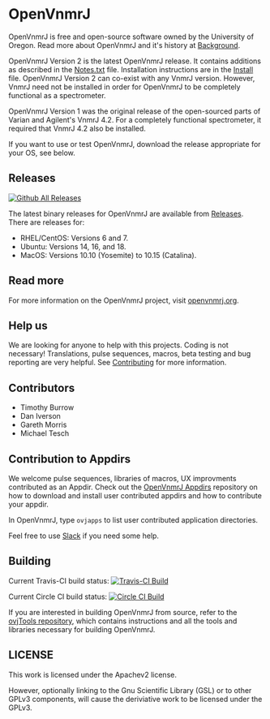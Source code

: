 # OpenVnmrJ

OpenVnmrJ is free and open-source software owned by the University of Oregon. Read more about OpenVnmrJ and it's history at [Background](http://openvnmrj.org/Background).

OpenVnmrJ Version 2 is the latest OpenVnmrJ release. It contains additions as described in the [Notes.txt](Notes.txt) file. Installation instructions are in the [Install](Install.md) file. OpenVnmrJ Version 2 can co-exist with any VnmrJ version. However, VnmrJ need not be installed in order for OpenVnmrJ to be completely functional as a spectrometer.

OpenVnmrJ Version 1 was the original release of the open-sourced parts of Varian and Agilent's VnmrJ 4.2.  For a completely functional spectrometer, it required that VnmrJ 4.2 also be installed.

If you want to use or test OpenVnmrJ, download the release appropriate for your OS, see below.  

## Releases
[![Github All Releases](https://img.shields.io/github/downloads/OpenVnmrJ/OpenVnmrJ/total.svg?maxAge=2592000?style=flat-square)]()  

The latest binary releases for OpenVnmrJ are available from [Releases](https://github.com/OpenVnmrJ/OpenVnmrJ/releases).  
There are releases for:
- RHEL/CentOS: Versions 6 and 7.
- Ubuntu: Versions 14, 16, and 18.
- MacOS: Versions 10.10 (Yosemite) to 10.15 (Catalina).

## Read more

For more information on the OpenVnmrJ project, visit [openvnmrj.org](http://openvnmrj.org).

## Help us

We are looking for anyone to help with this projects. Coding is not necessary! Translations, pulse sequences, macros, beta testing and bug reporting are
very helpful. See [Contributing](http://openvnmrj.org/Contributing/) for more information.  

## Contributors
 * Timothy Burrow
 * Dan Iverson
 * Gareth Morris  
 * Michael Tesch

 
## Contribution to Appdirs

We welcome pulse sequences, libraries of macros, UX improvments contributed as an Appdir. Check out the [OpenVnmrJ Appdirs](https://github.com/OpenVnmrJ/appdirs) 
repository on how to download and install user contributed appdirs and how to contribute your appdir. 

In OpenVnmrJ, type `ovjapps` to list user contributed application directories.

Feel free to use [Slack](https://openvnmrj.slack.com/messages/appdirs/) if you need some help.  

## Building

Current Travis-CI build status:
[![Travis-CI Build](https://travis-ci.org/tesch1/OpenVnmrJ.svg?branch=master)](https://travis-ci.org/tesch1/OpenVnmrJ)

Current Circle CI build status:
[![Circle CI Build](https://circleci.com/gh/tesch1/OpenVnmrJ.svg?&style=shield&circle-token=43b262352b794300ba603dafbf6fc054e828e8b3)](https://circleci.com/gh/tesch1/OpenVnmrJ)

If you are interested in building OpenVnmrJ from source, refer to the
[ovjTools repository](https://github.com/OpenVnmrJ/ovjTools), which
contains instructions and all the tools and libraries necessary for
building OpenVnmrJ.

## LICENSE

This work is licensed under the Apachev2 license.  

However, optionally linking to the Gnu Scientific Library (GSL) or to other GPLv3 components, will cause the deriviative work to be licensed under the GPLv3.  
